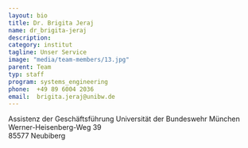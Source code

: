 ```yaml
---
layout: bio
title: Dr. Brigita Jeraj
name: dr_brigita-jeraj
description: 
category: institut
tagline: Unser Service
image: "media/team-members/13.jpg"
parent: Team
typ: staff
program: systems_engineering
phone:  +49 89 6004 2036
email:  brigita.jeraj@unibw.de
---
```


Assistenz der Geschäftsführung
Universität der Bundeswehr München<br>
Werner-Heisenberg-Weg 39<br>
85577 Neubiberg<br>
